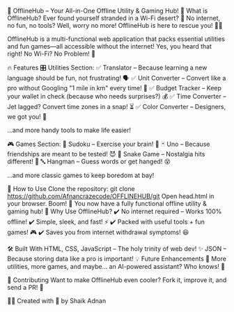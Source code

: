 🚀 OfflineHub – Your All-in-One Offline Utility & Gaming Hub!
🌟 What is OfflineHub?
Ever found yourself stranded in a Wi-Fi desert? 🌵 No internet, no fun, no tools? Well, worry no more! OfflineHub is here to rescue you! 🦸‍♂️

OfflineHub is a multi-functional web application that packs essential utilities and fun games—all accessible without the internet! Yes, you heard that right! No Wi-Fi? No Problem! 💪

🔥 Features
🎛️ Utilities Section:
✅ Translator – Because learning a new language should be fun, not frustrating! 🗣️
✅ Unit Converter – Convert like a pro without Googling "1 mile in km" every time! 📏
✅ Budget Tracker – Keep your wallet in check (because who needs surprises?) 💰
✅ Time Converter – Jet lagged? Convert time zones in a snap! ⏳
✅ Color Converter – Designers, we got you! 🎨

…and more handy tools to make life easier!

🎮 Games Section:
🎲 Sudoku – Exercise your brain! 🧠
🃏 Uno – Because friendships are meant to be tested! 😈
🐍 Snake Game – Nostalgia hits different! 🐍
🔤 Hangman – Guess words or get hanged! 😵

…and more classic games to keep boredom at bay!

🚀 How to Use
Clone the repository:
git clone https://github.com/Afnancrazecode/OFFLINEHUB/git
Open head.html in your browser.
Boom! 🎉 You now have a fully functional offline utility & gaming hub!
📌 Why Use OfflineHub?
✔️ No internet required – Works 100% offline!
✔️ Simple, sleek, and fast! ⚡
✔️ Packed with useful tools + fun games! 🎮
✔️ Saves you from internet withdrawal symptoms! 😆

🛠️ Built With
HTML, CSS, JavaScript – The holy trinity of web dev! ✨
JSON – Because storing data like a pro is important!
💡 Future Enhancements
🚀 More utilities, more games, and maybe… an AI-powered assistant? Who knows! 🤖

🤝 Contributing
Want to make OfflineHub even cooler? Fork it, improve it, and send a PR! 🚀

👨‍💻 Created with 💙 by Shaik Adnan
